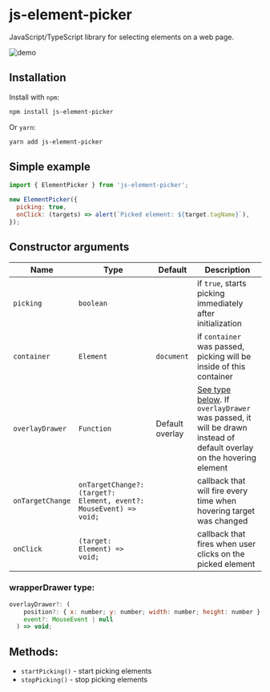 
# js-element-picker

JavaScript/TypeScript library for selecting elements on a web page.

![demo](https://i.imgur.com/mGlNnAo.gif "Demo video")



## Installation

Install with `npm`:
```bash
npm install js-element-picker
```

Or `yarn`:
```bash
yarn add js-element-picker
```

## Simple example

```javascript
import { ElementPicker } from 'js-element-picker';

new ElementPicker({
  picking: true,
  onClick: (targets) => alert(`Picked element: ${target.tagName}`),
});
```

## Constructor arguments

| Name        | Type        | Default | Description
|-------------|-------------|---------|-------------|
| `picking`   | `boolean`   |         |if `true`, starts picking immediately after initialization|
| `container`   | `Element`   | `document`        |if `container` was passed, picking will be inside of this container|
| `overlayDrawer`   | `Function`   | Default overlay        |[See type below](#wrapperdrawer-type). If `overlayDrawer` was passed, it will be drawn instead of default overlay on the hovering element|
| `onTargetChange`   | `onTargetChange?: (target?: Element, event?: MouseEvent) => void;`   |         |callback that will fire every time when hovering target was changed|
| `onClick`   | `(target: Element) => void;`   |         |callback that fires when user clicks on the picked element|

### wrapperDrawer type:
```javascript
overlayDrawer?: (
    position?: { x: number; y: number; width: number; height: number } | null,
    event?: MouseEvent | null
  ) => void;
```

## Methods:

 - `startPicking()` - start picking elements
 - `stopPicking()` - stop picking elements
